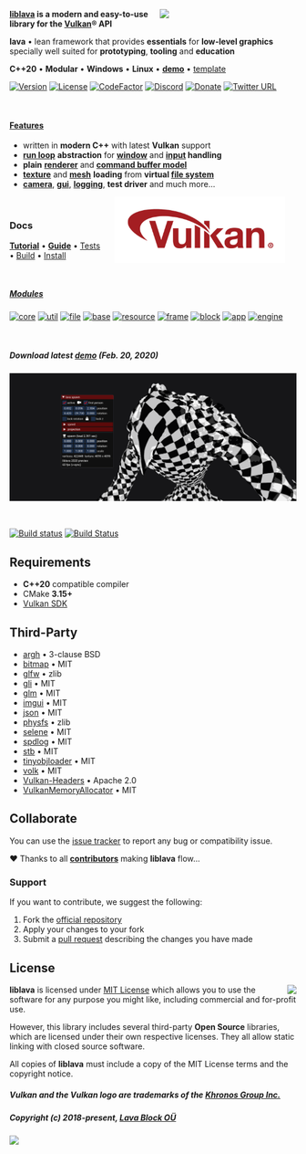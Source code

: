 ﻿<a href="https://lava-block.com"><img align="right" src="https://github.com/liblava.png" width="240"></a>

**[liblava](https://git.io/liblava) is a modern and easy-to-use library for the <a href="https://www.khronos.org/vulkan/" target="_blank">Vulkan</a>® API**

**lava** • lean framework that provides **essentials** for **low-level graphics**<br />specially well suited for **prototyping**, **tooling** and **education**

**C++20** • **Modular** • **Windows** • **Linux** • **<a href="https://git.io/liblava-demo">demo</a>**  • <a href="https://git.io/liblava-template">template</a>

[![Version](https://img.shields.io/badge/Version-0.5.4-blue)](https://git.io/liblava) [![License](https://img.shields.io/github/license/liblava/liblava)](LICENSE) [![CodeFactor](https://www.codefactor.io/repository/github/liblava/liblava/badge)](https://www.codefactor.io/repository/github/liblava/liblava) [![Discord](https://img.shields.io/discord/439508141722435595)](https://discord.lava-block.com) [![Donate](https://img.shields.io/badge/Donate-PayPal-green.svg)](https://paypal.me/liblava) [![Twitter URL](https://img.shields.io/twitter/url/http/shields.io.svg?style=social&label=Follow)](https://twitter.com/liblava)

<br />

#### [Features](DOCS.md/#features)

* written in **modern C++** with latest **Vulkan** support
* **[run loop](DOCS.md/#run-loop)** **abstraction** for **[window](DOCS.md/#window)** and **[input](DOCS.md/#input) handling**
* **plain** **[renderer](DOCS.md/#renderer)** and **[command buffer model](DOCS.md/#command-buffer-model)**
* **[texture](DOCS.md/#texture)** and **[mesh](DOCS.md/#mesh)** **loading** from **virtual [file system](DOCS.md/#file-system)**
* **[camera](DOCS.md/#camera)**, **[gui](DOCS.md/#gui)**, **[logging](DOCS.md/#logging)**, **test driver** and much more...

<a href="https://www.khronos.org/vulkan/" target="_blank"><img align="right" hspace="20" src="res/Vulkan_170px_Dec16.png" width="300"></a>

<br />

### Docs

 **[Tutorial](DOCS.md/#tutorial)** • **[Guide](DOCS.md/#guide)** • [Tests](DOCS.md/#tests) • [Build](DOCS.md/#build) • [Install](DOCS.md/#install)

<br />

##### [Modules](DOCS.md/#modules)

[![core](https://img.shields.io/badge/lava-core-blue.svg)](https://github.com/liblava/liblava/tree/master/liblava/core) [![util](https://img.shields.io/badge/lava-util-blue.svg)](https://github.com/liblava/liblava/tree/master/liblava/util) [![file](https://img.shields.io/badge/lava-file-blue.svg)](https://github.com/liblava/liblava/tree/master/liblava/file) [![base](https://img.shields.io/badge/lava-base-yellow.svg)](https://github.com/liblava/liblava/tree/master/liblava/base) [![resource](https://img.shields.io/badge/lava-resource-yellow.svg)](https://github.com/liblava/liblava/tree/master/liblava/resource) [![frame](https://img.shields.io/badge/lava-frame-red.svg)](https://github.com/liblava/liblava/tree/master/liblava/frame) [![block](https://img.shields.io/badge/lava-block-red.svg)](https://github.com/liblava/liblava/tree/master/liblava/block) [![app](https://img.shields.io/badge/lava-app-brightgreen.svg)](https://github.com/liblava/liblava/tree/master/liblava/app) [![engine](https://img.shields.io/badge/lava-engine-brightgreen.svg)](https://git.io/liblava-engine)

<br />

##### Download latest **<a href="https://github.com/liblava/liblava-demo/releases">demo</a>** (Feb. 20, 2020)

<a href="https://github.com/liblava/liblava-demo/#readme"><img src="res/demo.png"></a>

<br />

[![Build status](https://ci.appveyor.com/api/projects/status/gxvjpo73qf637hy3?svg=true)](https://ci.appveyor.com/project/TheLavaBlock/liblava) [![Build Status](https://travis-ci.com/liblava/liblava.svg?branch=master)](https://travis-ci.com/liblava/liblava)

## Requirements

* **C++20** compatible compiler
* CMake **3.15+**
* [Vulkan SDK](https://vulkan.lunarg.com)

## Third-Party

* [argh](https://github.com/adishavit/argh) • 3-clause BSD
* [bitmap](https://github.com/ArashPartow/bitmap) • MIT
* [glfw](https://github.com/glfw/glfw) • zlib
* [gli](https://github.com/g-truc/gli) • MIT
* [glm](https://github.com/g-truc/glm) • MIT
* [imgui](https://github.com/ocornut/imgui) • MIT
* [json](https://github.com/nlohmann/json) • MIT
* [physfs](https://github.com/Didstopia/physfs) • zlib
* [selene](https://github.com/kmhofmann/selene) • MIT
* [spdlog](https://github.com/gabime/spdlog) • MIT
* [stb](https://github.com/nothings/stb) • MIT
* [tinyobjloader](https://github.com/syoyo/tinyobjloader) • MIT
* [volk](https://github.com/zeux/volk) • MIT
* [Vulkan-Headers](https://github.com/KhronosGroup/Vulkan-Headers) • Apache 2.0
* [VulkanMemoryAllocator](https://github.com/GPUOpen-LibrariesAndSDKs/VulkanMemoryAllocator) • MIT

## Collaborate

You can use the [issue tracker](https://github.com/liblava/liblava/issues) to report any bug or compatibility issue.

:heart: Thanks to all **[contributors](https://github.com/liblava/liblava/graphs/contributors)** making **liblava** flow...

### Support

If you want to contribute, we suggest the following:

1. Fork the [official repository](https://github.com/liblava/liblava/fork)
2. Apply your changes to your fork
3. Submit a [pull request](https://github.com/liblava/liblava/pulls) describing the changes you have made

## License

<a href="https://opensource.org" target="_blank"><img align="right" src="http://opensource.org/trademarks/opensource/OSI-Approved-License-100x137.png"></a>

**liblava** is licensed under [MIT License](LICENSE.md) which allows you to use the software for any purpose you might like, including commercial and for-profit use.

However, this library includes several third-party **Open Source** libraries, which are licensed under their own respective licenses. They all allow static linking with closed source software.

All copies of **liblava** must include a copy of the MIT License terms and the copyright notice.

##### Vulkan and the Vulkan logo are trademarks of the <a href="http://www.khronos.org" target="_blank">Khronos Group Inc.</a>
##### Copyright (c) 2018-present, <a href="https://lava-block.com">Lava Block OÜ</a>

<a href="https://lava-block.com"><img src="https://github.com/liblava.png" width="50"></a>

